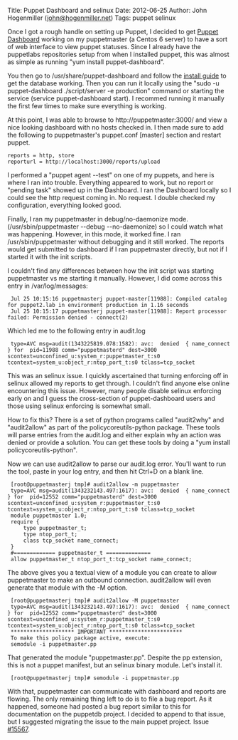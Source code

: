 Title: Puppet Dashboard and selinux
Date: 2012-06-25
Author: John Hogenmiller (john@hogenmiller.net)
Tags: puppet selinux

Once I got a rough handle on setting up Puppet, I decided to get [Puppet
Dashboard] working on my puppetmaster (a Centos 6 server) to have a
sort of web interface to view puppet statuses. Since I already have the
puppetlabs repositories setup from when I installed puppet, this was
almost as simple as running "yum install puppet-dashboard".

You then go to /usr/share/puppet-dashboard and follow the [install
guide] to get the database working. Then you can run it locally using
the "sudo -u puppet-dashboard ./script/server -e production" command or
starting the service (service puppet-dashboard start). I recommed
running it manually the first few times to make sure everything is
working.

At this point, I was able to browse to http://puppetmaster:3000/ and
view a nice looking dashboard with no hosts checked in. I then made sure
to add the following to puppetmaster's puppet.conf [master] section and
restart puppet.

    reports = http, store
    reporturl = http://localhost:3000/reports/upload

I performed a "puppet agent --test" on one of my puppets, and here is
where I ran into trouble. Everything appeared to work, but no report or
"pending task" showed up in the Dashboard. I ran the Dashboard locally
so I could see the http request coming in. No request. I double checked
my configuration, everything looked good.

Finally, I ran my puppetmaster in debug/no-daemonize mode.
(/usr/sbin/puppetmaster --debug --no-daemonize) so I could watch what
was happening. However, in this mode, it worked fine. I ran
/usr/sbin/puppetmaster without debugging and it still worked. The
reports would get submitted to dashboard if I ran puppetmaster directly,
but not if I started it with the init scripts.

I couldn't find any differences between how the init script was starting
puppetmaster vs me starting it manually. However, I did come across this
entry in /var/log/messages:


     Jul 25 10:15:16 puppetmasterj puppet-master[11988]: Compiled catalog for puppet2.lab in environment production in 1.16 seconds
     Jul 25 10:15:17 puppetmasterj puppet-master[11988]: Report processor failed: Permission denied - connect(2)


Which led me to the following entry in audit.log

     type=AVC msg=audit(1343225819.078:1582): avc:  denied  { name_connect } for  pid=11988 comm="puppetmasterd" dest=3000 scontext=unconfined_u:system_r:puppetmaster_t:s0 tcontext=system_u:object_r:ntop_port_t:s0 tclass=tcp_socket

This was an selinux issue. I quickly ascertained that turning enforcing
off in selinux allowed my reports to get through. I couldn't find anyone
else online encountering this issue. However, many people disable
selinux enforcing early on and I guess the cross-section of
puppet-dashboard users and those using selinux enforcing is somewhat
small.

How to fix this? There is a set of python programs called "audit2why"
and "audit2allow" as part of the policycoreutils-python package. These
tools will parse entries from the audit.log and either explain why an
action was denied or provide a solution. You can get these tools by
doing a "yum install policycoreutils-python".

Now we can use audit2allow to parse our audit.log error. You'll want to
run the tool, paste in your log entry, and then hit Ctrl+D on a blank
line.

     [root@puppetmasterj tmp]# audit2allow -m puppetmaster
     type=AVC msg=audit(1343232143.497:1617): avc:  denied  { name_connect } for  pid=12552 comm="puppetmasterd" dest=3000 scontext=unconfined_u:system_r:puppetmaster_t:s0 tcontext=system_u:object_r:ntop_port_t:s0 tclass=tcp_socket
     module puppetmaster 1.0;
     require {
         type puppetmaster_t;
         type ntop_port_t;
         class tcp_socket name_connect;
     }
     #============= puppetmaster_t ==============
     allow puppetmaster_t ntop_port_t:tcp_socket name_connect;


The above gives you a textual view of a module you can create to allow
puppetmaster to make an outbound connection. audit2allow will even
generate that module with the -M option.

     [root@puppetmasterj tmp]# audit2allow -M puppetmaster
     type=AVC msg=audit(1343232143.497:1617): avc:  denied  { name_connect } for  pid=12552 comm="puppetmasterd" dest=3000 scontext=unconfined_u:system_r:puppetmaster_t:s0 tcontext=system_u:object_r:ntop_port_t:s0 tclass=tcp_socket
     ******************** IMPORTANT ***********************
     To make this policy package active, execute:
     semodule -i puppetmaster.pp


That generated the module "puppetmaster.pp". Despite the pp extension,
this is not a puppet manifest, but an selinux binary module. Let's
install it.

     [root@puppetmasterj tmp]# semodule -i puppetmaster.pp

With that, puppetmaster can communicate with dashboard and reports are
flowing. The only remaining thing left to do is to file a bug report. As
it happened, someone had posted a bug report similar to this for
documentation on the puppetdb project. I decided to append to that
issue, but I suggested migrating the issue to the main puppet project.
Issue [#15567].

  [Puppet Dashboard]: http://projects.puppetlabs.com/projects/dashboard
    "Puppet Dashboard"
  [install guide]: http://docs.puppetlabs.com/dashboard/manual/1.2/bootstrapping.html
    "Puppet Install Guide"
  [#15567]: http://projects.puppetlabs.com/issues/15567
    "Issue 15567 selinux"
